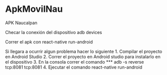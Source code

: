 # ApkMovilNau
APK Naucalpan

Checar la conexión del dispositivo 
  adb devices
 
Correr el apk con
  react-native run-android
  
 Si llegara a ocurrir algun problema hacer lo siguiente
    1. Compilar el proyecto en Android Studio
    2. Correr el proyecto en Android studio para instalarlo en el dispositivo 
    3. En la consola correr el comando 
          *** adb -s reverse <dispositivo> tcp:8081 tcp:8081
    4. Ejecutar el comando 
         react-native run-android
